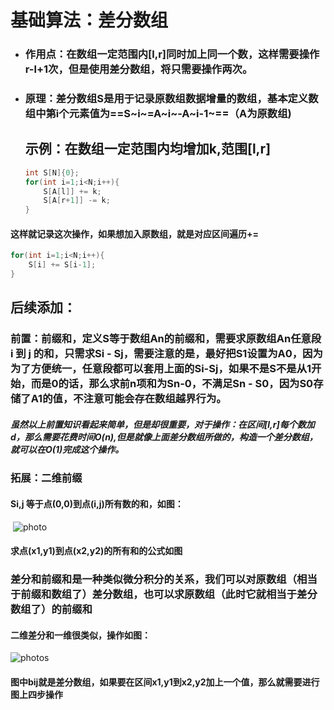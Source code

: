 # 基础算法：差分数组

- ### 作用点：在数组一定范围内[l,r]同时加上同一个数，这样需要操作r-l+1次，但是使用差分数组，将只需要操作两次。

- ### 原理：差分数组S是用于记录原数组数据增量的数组，基本定义数组中第i个元素值为==S~i~=A~i~-A~i-1~==（A为原数组)

  ## 示例：在数组一定范围内均增加k,范围[l,r]

	``````c++
	int S[N]{0};
	for(int i=1;i<N;i++){
		S[A[l]] += k;
	    S[A[r+1]] -= k;
	}
	``````
#### 	这样就记录这次操作，如果想加入原数组，就是对应区间遍历+=

``````cpp
for(int i=1;i<N;i++){
	S[i] += S[i-1];
}
``````







## 后续添加：

### 前置：前缀和，定义S等于数组An的前缀和，需要求原数组An任意段 i 到 j  的和，只需求Si - Sj，需要注意的是，最好把S1设置为A0，因为为了方便统一，任意段都可以套用上面的Si-Sj，如果不是S不是从1开始，而是0的话，那么求前n项和为Sn-0，不满足Sn - S0，因为S0存储了A1的值，不注意可能会存在数组越界行为。

##### 虽然以上前置知识看起来简单，但是却很重要，对于操作：在区间[l,r]每个数加d，那么需要花费时间O(n),但是就像上面差分数组所做的，构造一个差分数组，就可以在O(1)完成这个操作。

### 拓展：二维前缀

#### 	Si,j 等于点(0,0)到点(i,j)所有数的和，如图：

​	![photo](C:\Users\kendas\Desktop\for_code_skill\photos\photos1.png)

#### 求点(x1,y1)到点(x2,y2)的所有和的公式如图

### 差分和前缀和是一种类似微分积分的关系，我们可以对原数组（相当于前缀和数组了）差分数组，也可以求原数组（此时它就相当于差分数组了）的前缀和

#### 二维差分和一维很类似，操作如图：

![photos](C:\Users\kendas\Desktop\for_code_skill\photos\photos2.png)

#### 图中bij就是差分数组，如果要在区间x1,y1到x2,y2加上一个值，那么就需要进行图上四步操作
